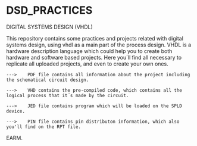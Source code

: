 # DSD_PRACTICES
DIGITAL SYSTEMS DESIGN (VHDL)

This repository contains some practices and projects related with digital systems design, using vhdl as a main part of the process design. VHDL is a hardware description language which could help you to create both hardware and software based projects.
Here you´ll find all necessary to replicate all uploaded projects, and even to create your own ones.


    --->    PDF file contains all information about the project including the schematical circuit design. 
  
    --->    VHD contains the pre-compiled code, which contains all the logical process that it´s made by the circuit.
    
    --->    JED file contains program which will be loaded on the SPLD device.
  
    --->    PIN file contains pin distributon information, which also you'll find on the RPT file.
  
 EARM.
